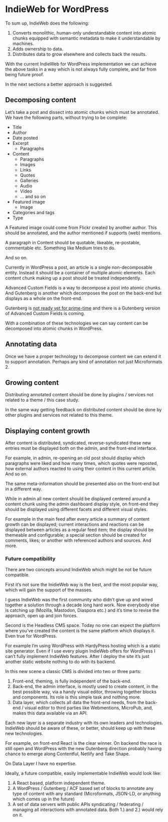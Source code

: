 # IndieWeb for WordPress

To sum up, IndieWeb does the following:

1. Converts monolithic, human-only understandable content into atomic chunks equipped with semantic metadata to make it understandable by machines.
2. Adds ownership to data.
3. Distributes data to grow elsewhere and collects back the results.

With the current IndieWeb for WordPress implementation we can achieve the above tasks in a way which is not always fully complete, and far from being future proof.

In the next sections a better approach is suggested.

## Decomposing content

Let’s take a post and dissect into atomic chunks which must be annotated. We have the following parts, without trying to be complete:

- Title
- Author
- Date posted
- Excerpt
	- Paragraphs
- Content
	- Paragraphs
	- Images
	- Links
	- Quotes
	- Galleries
	- Audio
	- Video
	- … and so on
- Featured image
	- Image
- Categories and tags
- Type

A Featured image could come from Flickr created by another author. This should be annotated, and the author mentioned if supports (web) mentions.

A paragraph in Content should be quotable, likeable, re-postable, commentable etc. Something like Medium tries to do.

And so on.

Currently in WordPress a post, an article is a single non-decomposable entity. Instead it should be a container of multiple atomic elements. Each content chunk making up a post should be treated independently.

Advanced Custom Fields is a way to decompose a post into atomic chunks. And Gutenberg is another which decomposes the post on the back-end but displays as a whole on the front-end.

Gutenberg is [not ready yet for prime-time](https://morethemes.baby/2018/11/14/playing-with-gutenberg-and-react/) and there is a Gutenberg version of Advanced Custom Fields is coming.

With a combination of these technologies we can say content can be decomposed into atomic chunks in WordPress.

## Annotating data

Once we have a proper technology to decompose content we can extend it to support annotation. Perhaps any kind of annotation not just Microformats 2.

## Growing content

Distributing annotated content should be done by plugins / services not related to a theme / this case study.

In the same way getting feedback on distributed content should be done by other plugins and services not related to this theme.

## Displaying content growth

After content is distributed, syndicated, reverse-syndicated these new entries must be displayed both on the admin, and the front-end interface.

For example, in admin, re-opening an old post should display which paragraphs were liked and how many times, which quotes were reposted, how external authors reacted to using their content in this current article. And so on.

The same meta-information should be presented also on the front-end but in a different way.

While in admin all new content should be displayed centered around a content chunk using the admin dashboard display style, on front-end they should be displayed using different facets and different visual styles.

For example in the main feed after every article a summary of content growth can be displayed; current interactions and reactions can be displayed between articles as a regular feed item; the display should be themeable and configurable; a special section should be created for comments, likes; or another with referenced authors and sources. And more.

### Future compatibility

There are two concepts around IndieWeb which might be not be future compatible.

First it’s not sure the InidieWeb way is the best, and the most popular way, which will gain the support of the masses.

I guess IndieWeb was the first community who didn’t give up and wired together a solution through a decade long hard work. Now everybody else is catching up (Mozilla, Mastodon, Diaspora etc.) and it’s time to revise the approach, open up and join forces.

Second is the Headless CMS space. Today no one can expect the platform where you’ve created the content is the same platform which displays it. Even true for WordPress.

For example I’m using WordPress with HardyPress hosting which is a static site generator. Even if I use every plugin IndieWeb offers for WordPress I can’t fully implement IndieWeb features. After I deploy the site it’s just another static website nothing to do with its backend.

In this new scene a classic CMS is divided into two or three parts:

1. Front-end, theming, is fully independent of the back-end.
2. Back-end, the admin interface, is mostly used to create content, in the best possible way, via a handy visual editor, throwing together blocks and components. Its role is this simple task and nothing more.
3. Data layer, which collects all data the front-end needs, from the back-end / visual editor to third parties like Webmentions, MicroPub, and, makes this data available via an API.

Each new layer is a separate industry with its own leaders and technologies. IndieWeb should be aware of these, or better, should keep up with these new technologies.

For example, on front-end React is the clear winner. On backend the race is still open and  WordPress with the new Gutenberg direction probably having chance to emerge along Contentful,  Netlify and Take Shape.

On Data Layer I have no expertise.  

Ideally, a future compatible, easily implementable IndieWeb would look like:

1. A React based, platform independent theme.
2. A WordPress / Gutenberg / ACF  based set of blocks to annotate any type of content with any standard (Microformats, JSON-LD, or anything which comes up in the future)
3. A set of data servers with public APIs syndicating / federating / managing all interactions with annotated data. Both 1.) and 2.) would rely on it.
